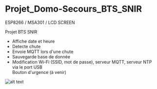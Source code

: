 # Projet_Domo-Secours_BTS_SNIR

ESP8266 / MSA301 / LCD SCREEN

Projet BTS SNIR

<ul>
<li>Affiche date et heure</li>
<li>Detecte chute</li>
<li>Envoie MQTT lors d'une chute</li>
<li>Sauvegarde base de donnée</li>
<li>Modification Wi-Fi (SSID, mot de passe), serveur MQTT, serveur NTP via le port USB</li
<li>Bouton d'urgence (à venir)</li>
</ul>

![alt text](http://daniel.monteiro1.free.fr/images/projetDS.jpg)
